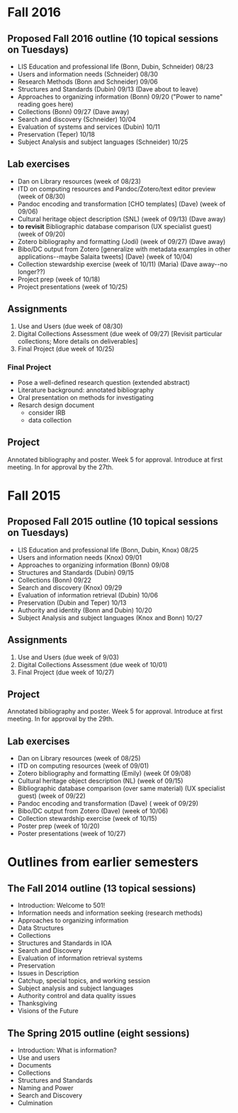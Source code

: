 # Fall 2016

## Proposed Fall 2016 outline (10 topical sessions on Tuesdays)
- LIS Education and professional life    (Bonn, Dubin, Schneider) 08/23
- Users and information needs            (Schneider)              08/30
- Research Methods                       (Bonn and Schneider)             09/06 
- Structures and Standards               (Dubin)             09/13 (Dave about to leave)
- Approaches to organizing information   (Bonn)              09/20 ("Power to name" reading goes here)
- Collections                            (Bonn)              09/27 (Dave away)
- Search and discovery                   (Schneider)         10/04
- Evaluation of systems and services     (Dubin)    10/11 
- Preservation                           (Teper)   10/18
- Subject Analysis and subject languages (Schneider)     10/25

## Lab exercises
- Dan on Library resources (week of 08/23)
- ITD on computing resources and Pandoc/Zotero/text editor preview (week of 08/30)
- Pandoc encoding and transformation [CHO templates] (Dave) (week of 09/06)
- Cultural heritage object description (SNL) (week of 09/13) (Dave away)
- **to revisit** Bibliographic database comparison (UX specialist guest) (week of 09/20)
- Zotero bibliography and formatting (Jodi) (week of 09/27) (Dave away)
- Bibo/DC output from Zotero [generalize with metadata examples in other applications--maybe Salaita tweets]  (Dave) (week of 10/04)
- Collection stewardship exercise (week of 10/11) (Maria) (Dave away--no longer??)
- Project prep (week of 10/18)
- Project presentations (week of 10/25)


## Assignments
1. Use and Users (due week of 08/30)
2. Digital Collections Assessment (due week of 09/27) [Revisit particular collections; More details on deliverables]
3. Final Project (due week of 10/25)

### Final Project
 - Pose a well-defined research question (extended abstract)
 - Literature background: annotated bibliography
 - Oral presentation on methods for investigating
 - Resarch design document
   - consider IRB
   - data collection

## Project 
Annotated bibliography and poster. Week 5 for approval.
Introduce at first meeting. In for approval by the 27th.




# Fall 2015

## Proposed Fall 2015 outline (10 topical sessions on Tuesdays)
- LIS Education and professional life    (Bonn, Dubin, Knox) 08/25
- Users and information needs            (Knox)              09/01
- Approaches to organizing information   (Bonn)              09/08
- Structures and Standards               (Dubin)             09/15
- Collections                            (Bonn)              09/22
- Search and discovery                   (Knox)              09/29
- Evaluation of information retrieval    (Dubin)             10/06
- Preservation                           (Dubin and Teper)   10/13
- Authority and identity                 (Bonn and Dubin)    10/20
- Subject Analysis and subject languages (Knox and Bonn)     10/27

## Assignments
1. Use and Users (due week of 9/03)
2. Digital Collections Assessment (due week of 10/01)
3. Final Project (due week of 10/27)

## Project 
Annotated bibliography and poster. Week 5 for approval.
Introduce at first meeting. In for approval by the 29th.

## Lab exercises
- Dan on Library resources (week of 08/25)
- ITD on computing resources (week  of 09/01)
- Zotero bibliography and formatting (Emily) (week 0f 09/08)
- Cultural heritage object description (NL) (week of 09/15)
- Bibliographic database comparison (over same material) (UX specialist guest) (week of 09/22)
- Pandoc encoding and transformation (Dave) ( week of 09/29)
- Bibo/DC output from Zotero  (Dave) (week of 10/06)
- Collection stewardship exercise (week of 10/15)
- Poster prep (week of 10/20)
- Poster presentations (week of 10/27)

# Outlines from earlier semesters

## The Fall 2014 outline (13 topical sessions)
- Introduction: Welcome to 501!
- Information needs and information seeking (research methods) <!-- Knox -->
- Approaches to organizing information <!-- Bonn -->
- Data Structures <!-- Dubin -->
- Collections <!-- Bonn -->
- Structures and Standards in IOA <!-- Dubin -->
- Search and Discovery <!-- Knox -->
- Evaluation of information retrieval systems <!-- Knox -->
- Preservation <!-- Teper -->
- Issues in Description <!-- Bonn -->
- Catchup, special topics, and working session
- Subject analysis and subject languages <!-- Bonn and Knox -->
- Authority control and data quality issues <!-- Bonn -->
- Thanksgiving
- Visions of the Future <!-- Bonn and Knox -->

## The Spring 2015 outline (eight sessions)
- Introduction: What is information?
- Use and users
- Documents
- Collections
- Structures and Standards
- Naming and Power
- Search and Discovery
- Culmination
